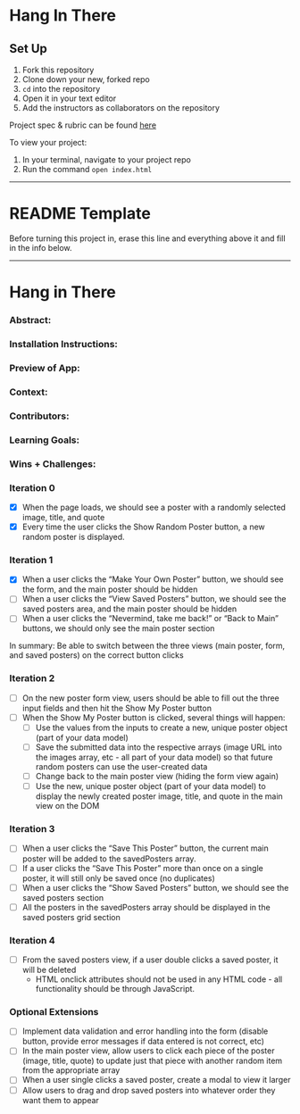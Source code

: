 # Hang In There

## Set Up

1. Fork this repository
2. Clone down your new, forked repo
3. `cd` into the repository
4. Open it in your text editor
5. Add the instructors as collaborators on the repository

Project spec & rubric can be found [here](https://curriculum.turing.edu/module2/projects/hang_in_there/)

To view your project:

1. In your terminal, navigate to your project repo
2. Run the command `open index.html`
  
______________________________________________________  
# README Template  
Before turning this project in, erase this line and everything above it and fill in the info below.  
______________________________________________________  

# Hang in There  

### Abstract:
[//]: <> (Briefly describe what you built and its features. What problem is the app solving? How does this application solve that problem?)

### Installation Instructions:
[//]: <> (What steps does a person have to take to get your app cloned down and running?)

### Preview of App:
[//]: <> (Provide ONE gif or screenshot of your application - choose the "coolest" piece of functionality to show off. gifs preferred!)

### Context:
[//]: <> (Give some context for the project here. How long did you have to work on it? How far into the Turing program are you?)

### Contributors:
[//]: <> (Who worked on this application? Link to your GitHub. Consider also providing LinkedIn link)

### Learning Goals:
[//]: <> (What were the learning goals of this project? What tech did you work with?)

### Wins + Challenges:
[//]: <> (What are 2-3 wins you have from this project? What were some challenges you faced - and how did you get over them?)

### Iteration 0
- [x] When the page loads, we should see a poster with a randomly selected image, title, and quote
- [x] Every time the user clicks the Show Random Poster button, a new random poster is displayed.

### Iteration 1
- [x] When a user clicks the “Make Your Own Poster” button, we should see the form, and the main poster should be hidden
- [ ] When a user clicks the “View Saved Posters” button, we should see the saved posters area, and the main poster should be hidden
- [ ] When a user clicks the “Nevermind, take me back!” or “Back to Main” buttons, we should only see the main poster section

In summary: Be able to switch between the three views (main poster, form, and saved posters) on the correct button clicks

### Iteration 2
- [ ] On the new poster form view, users should be able to fill out the three input fields and then hit the Show My Poster button
- [ ] When the Show My Poster button is clicked, several things will happen:
  - [ ] Use the values from the inputs to create a new, unique poster object (part of your data model)
  - [ ] Save the submitted data into the respective arrays (image URL into the images array, etc - all part of your data model) so that future random posters can use the user-created data
  - [ ] Change back to the main poster view (hiding the form view again)
  - [ ] Use the new, unique poster object (part of your data model) to display the newly created poster image, title, and quote in the main view on the DOM

### Iteration 3
- [ ] When a user clicks the “Save This Poster” button, the current main poster will be added to the savedPosters array.
- [ ] If a user clicks the “Save This Poster” more than once on a single poster, it will still only be saved once (no duplicates)
- [ ] When a user clicks the “Show Saved Posters” button, we should see the saved posters section
- [ ] All the posters in the savedPosters array should be displayed in the saved posters grid section

### Iteration 4
- [ ] From the saved posters view, if a user double clicks a saved poster, it will be deleted
  - HTML onclick attributes should not be used in any HTML code - all functionality should be through JavaScript.

### Optional Extensions
- [ ] Implement data validation and error handling into the form (disable button, provide error messages if data entered is not correct, etc)
- [ ] In the main poster view, allow users to click each piece of the poster (image, title, quote) to update just that piece with another random item from the appropriate array
- [ ] When a user single clicks a saved poster, create a modal to view it larger
- [ ] Allow users to drag and drop saved posters into whatever order they want them to appear
